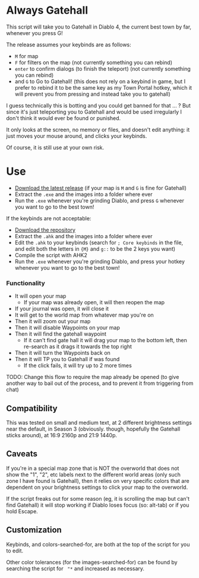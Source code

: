 # Always Gatehall

This script will take you to Gatehall in Diablo 4, the current best town by far,
whenever you press G!

The release assumes your keybinds are as follows:
- `M` for map
- `F` for filters on the map (not currently something you can rebind)
- `enter` to confirm dialogs (to finish the teleport) (not currently something
  you can rebind)
- and `G` to Go to Gatehall! (this does not rely on a keybind in game, but I
  prefer to rebind it to be the same key as my Town Portal hotkey, which it will
  prevent you from pressing and instead take you to gatehall)

I guess technically this is botting and you could get banned for that ... ?
But since it's just teleporting you to Gatehall and would be used irregularly
I don't think it would ever be found or punished.

It only looks at the screen, no memory or files, and doesn't edit anything: it 
just moves your mouse around, and clicks your keybinds.

Of course, it is still use at your own risk.


# Use

- [Download the latest release](https://github.com/zbee/d4-always_gatehall/releases/download/v2/always_gatehall.zip) (if your map is `M` and `G` is fine for Gatehall)
- Extract the `.exe` and the images into a folder where ever
- Run the `.exe` whenever you're grinding Diablo, and press `G` whenever you
  want to go to the best town!

If the keybinds are not acceptable:
- [Download the repository](https://github.com/zbee/d4-always_gatehall/archive/refs/heads/main.zip)
- Extract the `.ahk` and the images into a folder where ever
- Edit the `.ahk` to your keybinds (search for `; Core keybinds` in the file, 
  and edit both the letters in `{M}` and `g::` to be the 2 keys you want)
- Compile the script with AHK2
- Run the `.exe` whenever you're grinding Diablo, and press your hotkey whenever
  you want to go to the best town!


### Functionality

- It will open your map
  - If your map was already open, it will then reopen the map
- If your journal was open, it will close it
- It will get to the world map from whatever map you're on
- Then it will zoom out your map
- Then it will disable Waypoints on your map
- Then it will find the gatehall waypoint
    - If it can't find gate hall it will drag your map to the bottom left, then
      re-search as it drags it towards the top right
- Then it will turn the Waypoints back on
- Then it will TP you to Gatehall if was found
  - If the click fails, it will try up to 2 more times

TODO: Change this flow to require the map already be opened (to give another way
to bail out of the process, and to prevent it from triggering from chat)


## Compatibility

This was tested on small and medium text, at 2 different brightness settings
near the default, in Season 3 (obviously. though, hopefully the Gatehall sticks
around), at 16:9 2160p and 21:9 1440p.


## Caveats

If you're in a special map zone that is NOT the overworld that does not show the
"1", "2", etc labels next to the different world areas (only such zone I have
found is Gatehall), then it relies on very specific colors that are dependent on
your brightness settings to click your map to the overworld.

If the script freaks out for some reason (eg, it is scrolling the map but can't
find Gatehall) it will stop working if Diablo loses focus (so: alt-tab) or if
you hold Escape.


## Customization

Keybinds, and colors-searched-for, are both at the top of the script for you to
edit.

Other color tolerances (for the images-searched-for) can be found by searching
the script for ` "*` and increased as necessary.
